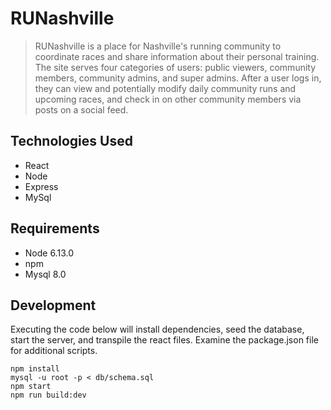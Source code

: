 # RUNashville
>RUNashville is a place for Nashville's running community to coordinate races and share information about their personal training. The site serves four categories of users: public viewers, community members, community admins, and super admins. After a user logs in, they can view and potentially modify daily community runs and upcoming races, and check in on other community members via posts on a social feed.  


## Technologies Used

  - React
  - Node
  - Express
  - MySql

## Requirements

- Node 6.13.0
- npm
- Mysql 8.0

## Development

Executing the code below will install dependencies, seed the database, start the server, and transpile the react files. Examine the package.json file for additional scripts.

```
npm install
mysql -u root -p < db/schema.sql
npm start
npm run build:dev

```

